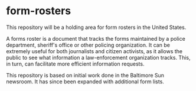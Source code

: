 # form-rosters
This repository will be a holding area for form rosters in the United States.

A forms roster is a document that tracks the forms maintained by a police department, sheriff's office or other policing organization. It can be extremely useful for both journalists and citizen activists, as it allows the public to see what information a law-enforcement organization tracks. This, in turn, can facilitate more efficient information requests.

This repository is based on initial work done in the Baltimore Sun newsroom. It has since been expanded with additional form lists.
